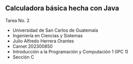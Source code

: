## Calculadora básica hecha con Java

Tarea No. 2
- Universidad de San Carlos de Guatemala
- Ingeniería en Ciencias y Sistemas
- Julio Alfredo Herrera Orantes
- Carnet 202300850
- Introducción a la Programación y Computación 1 (IPC 1)
- Sección C
